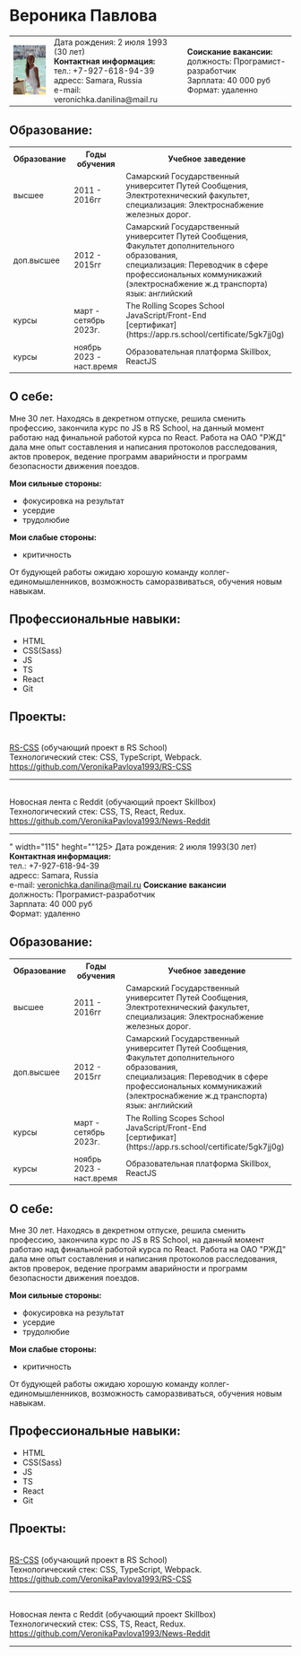 # Вероника Павлова
<Html>
  <table><tr>
    <td><img src="https://github.com/VeronikaPavlova1993/CV/blob/main/avatar.jpg" width="115" heght=""125></td>
    <td>Дата рождения: 2 июля 1993 (30 лет)
    <br><strong>Контактная информация:</strong>
    <br>тел.: +7-927-618-94-39
    <br>адресс: Samara, Russia
    <br>е-mail: veronichka.danilina@mail.ru
    </td>
    <td><strong>Соискание вакансии:</strong>
    <br>должность: Програмист-разработчик
    <br>Зарплата: 40 000 руб
    <br> Формат: удаленно
    </td>
  </tr>
  </table>
</Html>

## Образование:
<Html>
<table>
  <tr>
    <th><strong>Образование</strong></th>
    <th><strong>Годы обучения</strong></th>
    <th><strong>Учебное заведение</strong></th>
  </tr>
  <tr>
    <td>высшее</td>
    <td>2011 - 2016гг</td>
    <td>Самарский Государственный университет Путей Сообщения,
         Электротехнический факультет,
         <br>специализация: Электроснабжение железных дорог.</td>
  </tr>
  <tr>
    <td>доп.высшее</td>
    <td>2012 - 2015гг</td>
    <td>Самарский Государственный университет Путей Сообщения,
        <br> Факультет дополнительного образования,
        <br>специализация: Переводчик в сфере профессиональных коммуникажий (электроснабжение ж.д транспорта)
        <br> язык: английский
    </td>
  </tr>
  <tr>
    <td>курсы</td>
    <td>март - сетябрь 2023г.</td>
    <td>The Rolling Scopes School
         <br>JavaScript/Front-End
         <br>[сертификат](https://app.rs.school/certificate/5gk7jj0g)</td>
  </tr>
  <tr>
    <td>курсы</td>
    <td>ноябрь 2023 - наст.время</td>
    <td>Образовательная платформа Skillbox,
         ReactJS</td>
  </tr>
</table>
</Html>

## О себе:
   Мне 30 лет. Находясь в декретном отпуске, решила сменить профессию, закончила курс по JS в RS School, на данный момент
работаю над финальной работой курса по React. 
   Работа на ОАО "РЖД" дала мне опыт составления и написания протоколов расследования, актов проверок, ведение программ 
аварийности и  программ безопасности движения поездов.

**Мои сильные стороны:**
 - фокусировка на результат
 - усердие
 - трудолюбие
 
**Мои слабые стороны:**
 - критичность
   
  От будующей работы ожидаю хорошую команду коллег-единомышленников, возможность саморазвиваться, обучения новым навыкам.
   
## Профессиональные навыки:
* HTML
* CSS(Sass)
* JS
* TS
* React
* Git

## Проекты:
<br>[RS-CSS](https://veronikapavlova1993.github.io/RS-CSS/) (обучающий проект в RS School)
<br>Технологический стек: CSS, TypeScript, Webpack.
<br>https://github.com/VeronikaPavlova1993/RS-CSS
___
 <br>Новосная лента с Reddit (обучающий проект Skillbox)
<br>Технологический стек: CSS, TS, React, Redux.
<br>https://github.com/VeronikaPavlova1993/News-Reddit
___
" width="115" heght=""125></td>
    <td>Дата рождения: 2 июля 1993(30 лет)
    <br><strong>Контактная информация:</strong>
    <br>тел.: +7-927-618-94-39
    <br>адресс: Samara, Russia
    <br>е-mail: veronichka.danilina@mail.ru
    </td>
    <td><strong>Соискание вакансии</strong>
    <br>должность: Програмист-разработчик
    <br>Зарплата: 40 000 руб
    <br> Формат: удаленно
    </td>
  </tr>
  </table>
</Html>

## Образование:
<Html>
<table>
  <tr>
    <th><strong>Образование</strong></th>
    <th><strong>Годы обучения</strong></th>
    <th><strong>Учебное заведение</strong></th>
  </tr>
  <tr>
    <td>высшее</td>
    <td>2011 - 2016гг</td>
    <td>Самарский Государственный университет Путей Сообщения,
         Электротехнический факультет,
         <br>специализация: Электроснабжение железных дорог.</td>
  </tr>
  <tr>
    <td>доп.высшее</td>
    <td>2012 - 2015гг</td>
    <td>Самарский Государственный университет Путей Сообщения,
        <br> Факультет дополнительного образования,
        <br>специализация: Переводчик в сфере профессиональных коммуникажий (электроснабжение ж.д транспорта)
        <br> язык: английский
    </td>
  </tr>
  <tr>
    <td>курсы</td>
    <td>март - сетябрь 2023г.</td>
    <td>The Rolling Scopes School
         <br>JavaScript/Front-End
         <br>[сертификат](https://app.rs.school/certificate/5gk7jj0g)</td>
  </tr>
  <tr>
    <td>курсы</td>
    <td>ноябрь 2023 - наст.время</td>
    <td>Образовательная платформа Skillbox,
         ReactJS</td>
  </tr>
</table>
</Html>

## О себе:
   Мне 30 лет. Находясь в декретном отпуске, решила сменить профессию, закончила курс по JS в RS School, на данный момент
работаю над финальной работой курса по React. 
   Работа на ОАО "РЖД" дала мне опыт составления и написания протоколов расследования, актов проверок, ведение программ 
аварийности и  программ безопасности движения поездов.

**Мои сильные стороны:**
 - фокусировка на результат
 - усердие
 - трудолюбие
 
**Мои слабые стороны:**
 - критичность
   
  От будующей работы ожидаю хорошую команду коллег-единомышленников, возможность саморазвиваться, обучения новым навыкам.
   
## Профессиональные навыки:
* HTML
* CSS(Sass)
* JS
* TS
* React
* Git

## Проекты:
<br>[RS-CSS](https://veronikapavlova1993.github.io/RS-CSS/) (обучающий проект в RS School)
<br>Технологический стек: CSS, TypeScript, Webpack.
<br>https://github.com/VeronikaPavlova1993/RS-CSS
___
 <br>Новосная лента с Reddit (обучающий проект Skillbox)
<br>Технологический стек: CSS, TS, React, Redux.
<br>https://github.com/VeronikaPavlova1993/News-Reddit
___

